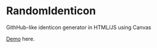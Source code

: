 # RandomIdenticon
GithHub-like identicon generator in HTML/JS using Canvas

[Demo](http://spitfirex.net/RandomIdenticon/) here.
